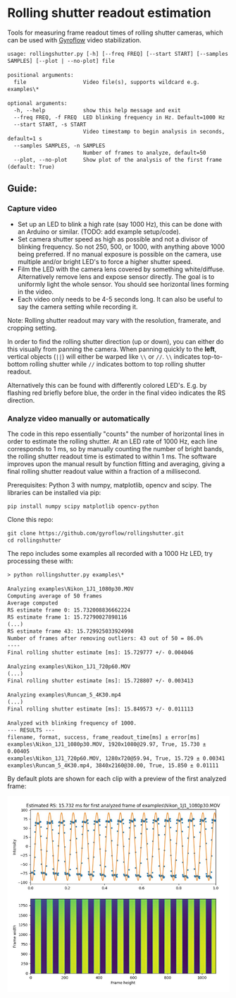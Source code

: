 # Rolling shutter readout estimation

Tools for measuring frame readout times of rolling shutter cameras, which can be used with [Gyroflow](https://github.com/gyroflow/gyroflow) video stabilization.

```
usage: rollingshutter.py [-h] [--freq FREQ] [--start START] [--samples SAMPLES] [--plot | --no-plot] file

positional arguments:
  file                  Video file(s), supports wildcard e.g. examples\*

optional arguments:
  -h, --help            show this help message and exit
  --freq FREQ, -f FREQ  LED blinking frequency in Hz. Default=1000 Hz
  --start START, -s START
                        Video timestamp to begin analysis in seconds, default=1 s
  --samples SAMPLES, -n SAMPLES
                        Number of frames to analyze, default=50
  --plot, --no-plot     Show plot of the analysis of the first frame (default: True)
```

## Guide:

### Capture video
* Set up an LED to blink a high rate (say 1000 Hz), this can be done with an Arduino or similar. (TODO: add example setup/code).
* Set camera shutter speed as high as possible and not a divisor of blinking frequency. So not 250, 500, or 1000, with anything above 1000 being preferred. If no manual exposure is possible on the camera, use multiple and/or bright LED's to force a higher shutter speed.
* Film the LED with the camera lens covered by something white/diffuse. Alternatively remove lens and expose sensor directly. The goal is to uniformly light the whole sensor. You should see horizontal lines forming in the video.
* Each video only needs to be 4-5 seconds long. It can also be useful to say the camera setting while recording it.

Note: Rolling shutter readout may vary with the resolution, framerate, and cropping setting.

In order to find the rolling shutter direction (up or down), you can either do this visually from panning the camera. When panning quickly to the **left**, vertical objects (`||`) will either be warped like `\\` or `//`. `\\` indicates top-to-bottom rolling shutter while `//` indicates bottom to top rolling shutter readout.

Alternatively this can be found with differently colored LED's. E.g. by flashing red briefly before blue, the order in the final video indicates the RS direction.

### Analyze video manually or automatically
The code in this repo essentially "counts" the number of horizontal lines in order to estimate the rolling shutter. At an LED rate of 1000 Hz, each line corresponds to 1 ms, so by manually counting the number of bright bands, the rolling shutter readout time is estimated to within 1 ms. The software improves upon the manual result by function fitting and averaging, giving a final rolling shutter readout value within a fraction of a millisecond.

Prerequisites: Python 3 with numpy, matplotlib, opencv and scipy. The libraries can be installed via pip:
```
pip install numpy scipy matplotlib opencv-python
```

Clone this repo:
```
git clone https://github.com/gyroflow/rollingshutter.git
cd rollingshutter
```

The repo includes some examples all recorded with a 1000 Hz LED, try processing these with:
```
> python rollingshutter.py examples\*

Analyzing examples\Nikon_1J1_1080p30.MOV
Computing average of 50 frames
Average computed
RS estimate frame 0: 15.732008836662224
RS estimate frame 1: 15.72790027898116
(...)
RS estimate frame 43: 15.729925033924998
Number of frames after removing outliers: 43 out of 50 = 86.0%
----
Final rolling shutter estimate [ms]: 15.729777 +/- 0.004046

Analyzing examples\Nikon_1J1_720p60.MOV
(...)
Final rolling shutter estimate [ms]: 15.728807 +/- 0.003413

Analyzing examples\Runcam_5_4K30.mp4
(...)
Final rolling shutter estimate [ms]: 15.849573 +/- 0.011113

Analyzed with blinking frequency of 1000.
--- RESULTS ---
filename, format, success, frame_readout_time[ms] ± error[ms]
examples\Nikon_1J1_1080p30.MOV, 1920x1080@29.97, True, 15.730 ± 0.00405
examples\Nikon_1J1_720p60.MOV, 1280x720@59.94, True, 15.729 ± 0.00341
examples\Runcam_5_4K30.mp4, 3840x2160@30.00, True, 15.850 ± 0.01111
```
By default plots are shown for each clip with a preview of the first analyzed frame:

![plot](./images/plot_example.jpg)